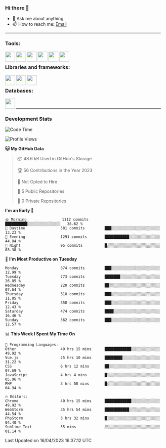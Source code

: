 ### Hi there 👋

- 💬 Ask me about anything
- 📫 How to reach me: [Email]

---

### Tools:
<img align='left' height="32" width="32" src="https://cdn.jsdelivr.net/npm/simple-icons@4.8.0/icons/phpstorm.svg" />
<img align='left' height="32" width="32" src="https://cdn.jsdelivr.net/npm/simple-icons@4.8.0/icons/webstorm.svg" />
<img align='left' height="32" width="32" src="https://cdn.jsdelivr.net/npm/simple-icons@4.8.0/icons/visualstudiocode.svg" />
<img align='left' height="32" width="32" src="https://cdn.jsdelivr.net/npm/simple-icons@4.8.0/icons/sublimetext.svg" />
<img align='left' height="32" width="32" src="https://cdn.jsdelivr.net/npm/simple-icons@4.8.0/icons/laragon.svg" />
<img align='left' height="32" width="32" src="https://cdn.jsdelivr.net/npm/simple-icons@4.8.0/icons/docker.svg" />
<br>

### Libraries and frameworks:
<img align='left' height="32" width="32" src="https://cdn.jsdelivr.net/npm/simple-icons@4.8.0/icons/laravel.svg" />
<img align='left' height="32" width="32" src="https://cdn.jsdelivr.net/npm/simple-icons@4.8.0/icons/vue-dot-js.svg" />
<img align='left' height="32" width="32" src="https://cdn.jsdelivr.net/npm/simple-icons@4.8.0/icons/jquery.svg" />
<br>

### Databases:
<img align='left' height="32" width="32" src="https://cdn.jsdelivr.net/npm/simple-icons@4.8.0/icons/mysql.svg" />
<br>

---
### Development Stats
<!--START_SECTION:waka-->
![Code Time](http://img.shields.io/badge/Code%20Time-1%2C376%20hrs%2034%20mins-blue)

![Profile Views](http://img.shields.io/badge/Profile%20Views-0-blue)

**🐱 My GitHub Data** 

> 📦 48.6 kB Used in GitHub's Storage 
 > 
> 🏆 56 Contributions in the Year 2023
 > 
> 🚫 Not Opted to Hire
 > 
> 📜 5 Public Repositories 
 > 
> 🔑 0 Private Repositories 
 > 
**I'm an Early 🐤** 

```text
🌞 Morning                1112 commits        ██████████░░░░░░░░░░░░░░░   38.62 % 
🌆 Daytime                381 commits         ███░░░░░░░░░░░░░░░░░░░░░░   13.23 % 
🌃 Evening                1291 commits        ███████████░░░░░░░░░░░░░░   44.84 % 
🌙 Night                  95 commits          █░░░░░░░░░░░░░░░░░░░░░░░░   03.30 % 
```
📅 **I'm Most Productive on Tuesday** 

```text
Monday                   374 commits         ███░░░░░░░░░░░░░░░░░░░░░░   12.99 % 
Tuesday                  773 commits         ███████░░░░░░░░░░░░░░░░░░   26.85 % 
Wednesday                220 commits         ██░░░░░░░░░░░░░░░░░░░░░░░   07.64 % 
Thursday                 318 commits         ███░░░░░░░░░░░░░░░░░░░░░░   11.05 % 
Friday                   358 commits         ███░░░░░░░░░░░░░░░░░░░░░░   12.43 % 
Saturday                 474 commits         ████░░░░░░░░░░░░░░░░░░░░░   16.46 % 
Sunday                   362 commits         ███░░░░░░░░░░░░░░░░░░░░░░   12.57 % 
```


📊 **This Week I Spent My Time On** 

```text
💬 Programming Languages: 
Other                    40 hrs 15 mins      ████████████░░░░░░░░░░░░░   49.92 % 
Vue.js                   25 hrs 10 mins      ████████░░░░░░░░░░░░░░░░░   31.22 % 
CSS                      6 hrs 12 mins       ██░░░░░░░░░░░░░░░░░░░░░░░   07.69 % 
JavaScript               4 hrs 4 mins        █░░░░░░░░░░░░░░░░░░░░░░░░   05.06 % 
PHP                      3 hrs 58 mins       █░░░░░░░░░░░░░░░░░░░░░░░░   04.94 % 

🔥 Editors: 
Chrome                   40 hrs 15 mins      ████████████░░░░░░░░░░░░░   49.92 % 
WebStorm                 35 hrs 54 mins      ███████████░░░░░░░░░░░░░░   44.54 % 
PhpStorm                 3 hrs 32 mins       █░░░░░░░░░░░░░░░░░░░░░░░░   04.40 % 
Sublime Text             55 mins             ░░░░░░░░░░░░░░░░░░░░░░░░░   01.14 % 
```


 Last Updated on 16/04/2023 16:37:12 UTC
<!--END_SECTION:waka-->

[huyviet]: https://huyviet.vn/
[EMAIl]: https://mail.google.com/mail/u/0/?fs=1&tf=cm&source=mailto&to=huynguyenviet0110@gmail.com
